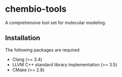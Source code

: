 # chembio-tools #

A comprehensive tool set for molecular modeling.

## Installation ##

The following packages are required

- Clang (>= 3.4)
- LLVM C++ standard library implementation (>= 3.5)
- CMake (>= 2.8)
